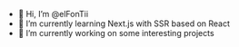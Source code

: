 - 👋 Hi, I’m @elFonTii
- 🌱 I’m currently learning Next.js with SSR based on React
- 💞️ I’m currently working on some interesting projects

<!---
elFonTii/elFonTii is a ✨ special ✨ repository because its `README.md` (this file) appears on your GitHub profile.
You can click the Preview link to take a look at your changes.
--->

